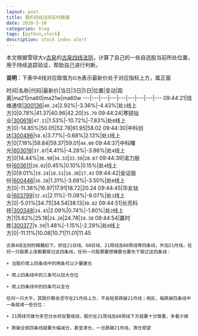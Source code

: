 ```yaml
---
layout: post
title: 股价四线法则实时数据
date: 2020-5-10
categories: blog
tags: [python,stock]
description: stock index alert
---
```



本文根据雪球大v[古泉](https://xueqiu.com/u/7148646888)的[古泉四线法则](https://xueqiu.com/7148646888/130498192)，计算了自己的一些自选股当前所处位置，用于持续追踪验证，帮助自己进行判断。

**说明**：下表中4线对应取值为`红色`表示最新价处于对应指标上方，属正面

时间|名称|代码|最新价|当日|3日|5日|位置|变动|距离|ma21|ma60|ma21w|ma60w
---|---|---|---|---|---|---|---|---
09:44:21|信维通信|[300136](https://xueqiu.com/S/SZ300136)|`40.24`|2.92%|-3.36%|-4.43%|处`1`线上方|0|0.78%|41.37|40.96|42.20|`35.79`
09:44:24|寒锐钴业|[300618](https://xueqiu.com/S/SZ300618)|`47.11`|1.53%|-10.72%|-7.83%|处`0`线上方|0|-14.85%|50.05|52.78|61.95|58.02
09:44:30|中科创达|[300496](https://xueqiu.com/S/SZ300496)|`58.6`|3.77%|-0.68%|2.13%|处`1`线上方|0|7.19%|59.84|59.37|59.01|`44.00`
09:44:37|中科曙光|[603019](https://xueqiu.com/S/SH603019)|`37.87`|4.41%|-4.28%|-3.86%|处`4`线上方|0|14.44%|`36.98`|`34.33`|`33.50`|`28.67`
09:44:39|诺力股份|[603611](https://xueqiu.com/S/SH603611)|`20.02`|0.45%|0.10%|0.15%|处`4`线上方|0|9.01%|`19.24`|`18.51`|`18.38`|`17.43`
09:44:42|金证股份|[600446](https://xueqiu.com/S/SH600446)|`16.28`|1.31%|-3.68%|-3.50%|处`0`线上方|0|-11.38%|16.97|17.91|18.72|20.24
09:44:45|华友钴业|[603799](https://xueqiu.com/S/SH603799)|`32.41`|2.11%|-11.08%|-9.07%|处`1`线上方|0|-5.01%|34.75|34.54|38.13|`30.02`
09:44:51|长亮科技|[300348](https://xueqiu.com/S/SZ300348)|`24.43`|2.09%|0.74%|-1.80%|处`2`线上方|1|5.62%|25.18|`24.26`|24.78|`19.38`
09:44:54|赢时胜|[300377](https://xueqiu.com/S/SZ300377)|`9.59`|1.48%|-1.15%|-2.29%|处`0`线上方|0|-11.11%|10.08|10.71|11.01|11.45

```
古泉4线法则的精髓如下。抓住21日线、60日线、21周线及60周线等四条线，外加21月线，任何一只股票上涨都要穿过这四条线，任何一只股票要想爆雷也要先下穿过这四条线：

+ 当股价爬上四条线中的两条可以少量建仓

+ 爬上四条线中的三条可以加大仓位

+ 爬上四条线中的四条可以全仓

任何一只大牛，其股价都会坚守在21月线上方，不会轻易跌破21月线；相反，每跌破四条线中一条就减一些仓位：

+ 21周线可做为多空分水岭及警戒线，股价在21周线及60周线下方就要十分慎重，多看少做

+ 跌破全部四条线就要大幅减仓，甚至清仓，一旦跌破21月线，清仓观望
```